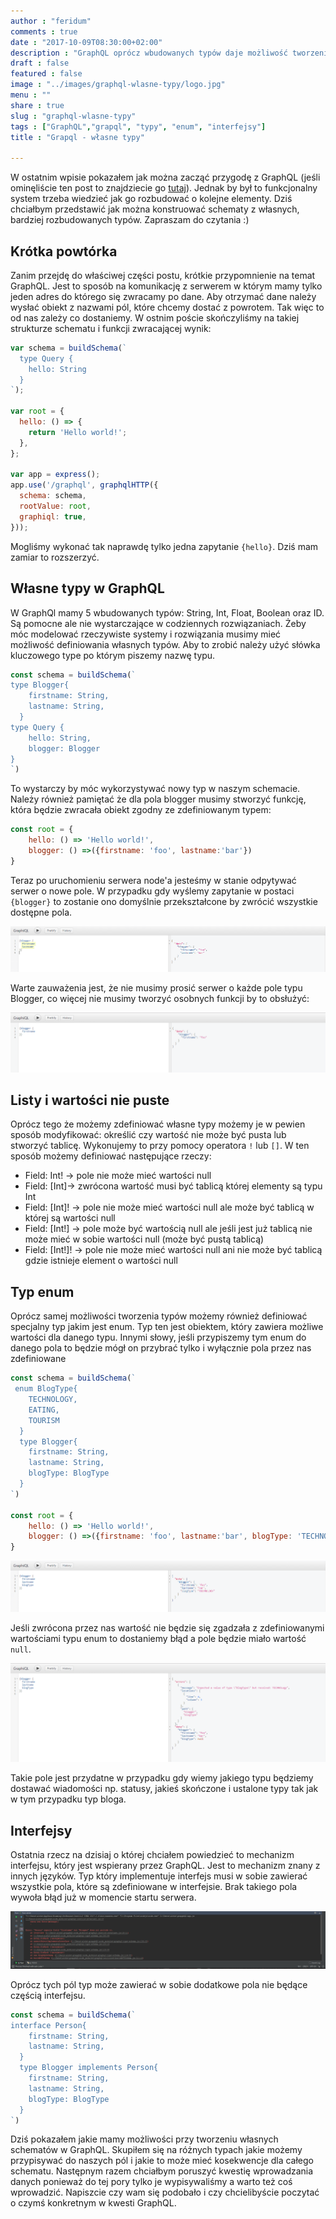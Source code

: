 ```yaml
---
author : "feridum"
comments : true
date : "2017-10-09T08:30:00+02:00"
description : "GraphQL oprócz wbudowanych typów daje możliwość tworzenia własnych. Jest to na tyle proste, że warto z tego korzystać"
draft : false
featured : false
image : "../images/graphql-wlasne-typy/logo.jpg"
menu : ""
share : true
slug : "graphql-wlasne-typy"
tags : ["GraphQL","grapql", "typy", "enum", "interfejsy"]
title : "Grapql - własne typy"

---
```

W ostatnim wpisie pokazałem jak można zacząć przygodę z GraphQL (jeśli ominęliście ten post to znajdziecie go [tutaj](https://fsgeek.pl/post/czym-jest-graphql/)). Jednak by był to funkcjonalny system trzeba wiedzieć jak go rozbudować o kolejne elementy. Dziś chciałbym przedstawić jak można konstruować schematy z własnych, bardziej rozbudowanych typów. Zapraszam do czytania :)
<!--more-->
## Krótka powtórka

Zanim przejdę do właściwej części postu, krótkie przypomnienie na temat GraphQL. Jest to sposób na komunikację z serwerem w którym mamy tylko jeden adres do którego się zwracamy po dane. Aby otrzymać dane należy wysłać obiekt z nazwami pól, które chcemy dostać z powrotem. Tak więc to od nas zależy co dostaniemy. W ostnim poście skończyliśmy na takiej strukturze schematu i funkcji zwracającej wynik:

```javascript
var schema = buildSchema(`
  type Query {
    hello: String
  }
`);

var root = {
  hello: () => {
    return 'Hello world!';
  },
};

var app = express();
app.use('/graphql', graphqlHTTP({
  schema: schema,
  rootValue: root,
  graphiql: true,
}));
```

Mogliśmy wykonać tak naprawdę tylko jedna zapytanie `{hello}`. Dziś mam zamiar to rozszerzyć.

## Własne typy w GraphQL

W GraphQl mamy 5 wbudowanych typów: String, Int, Float, Boolean oraz ID. Są pomocne ale nie wystarczające w codziennych rozwiązaniach. Żeby móc modelować rzeczywiste systemy i rozwiązania musimy mieć możliwość definiowania własnych typów. Aby to zrobić należy użyć słówka kluczowego type po którym piszemy nazwę typu. 

```javascript
const schema = buildSchema(`
type Blogger{
    firstname: String,
    lastname: String,
  }
type Query {
    hello: String, 
    blogger: Blogger
}
`)
```

To wystarczy by móc wykorzystywać nowy typ w naszym schemacie. Należy również pamiętać że dla pola blogger musimy stworzyć funkcję, która będzie zwracała obiekt zgodny ze zdefiniowanym typem: 

```javascript
const root = {
    hello: () => 'Hello world!',
    blogger: () =>({firstname: 'foo', lastname:'bar'})
}
```

Teraz po uruchomieniu serwera node'a jesteśmy w stanie odpytywać serwer o nowe pole. W przypadku gdy wyślemy zapytanie w postaci `{blogger}` to zostanie ono domyślnie przekształcone by zwrócić wszystkie dostępne pola.

![custom-type](../images/graphql-wlasne-typy/custom-type.png)

Warte zauważenia jest, że nie musimy prosić serwer o każde pole typu Blogger, co więcej nie musimy tworzyć osobnych funkcji by to obsłużyć:

![single-field](../images/graphql-wlasne-typy/single-field.png)

## Listy i wartości nie puste

Oprócz tego że możemy zdefiniować własne typy możemy je w pewien sposób modyfikować: określić czy wartość nie może być pusta lub stworzyć tablicę. Wykonujemy to przy pomocy operatora `!` lub `[]`. W ten sposób możemy definiować następujące rzeczy:

- Field: Int! -> pole nie może mieć wartości null
- Field: [Int]-> zwrócona wartość musi być tablicą której elementy są typu Int
- Field: [Int]! -> pole nie może mieć wartości null ale może być tablicą w której są wartości null
- Field: [Int!] -> pole może być wartością null ale jeśli jest już tablicą nie może mieć w sobie wartości null (może być pustą tablicą)
- Field: [Int!]! -> pole nie może mieć wartości null ani nie może być tablicą gdzie istnieje element  o wartości null
	
## Typ enum

Oprócz samej możliwości tworzenia typów możemy również definiować specjalny typ jakim jest enum. Typ ten jest obiektem, który zawiera  możliwe wartości dla danego typu. Innymi słowy, jeśli przypiszemy tym enum do danego pola to będzie mógł on przybrać tylko i wyłącznie pola przez nas zdefiniowane

```javascript
const schema = buildSchema(`
 enum BlogType{
    TECHNOLOGY,
    EATING,
    TOURISM
  }
  type Blogger{
    firstname: String,
    lastname: String,
    blogType: BlogType
  }
`)

const root = {
    hello: () => 'Hello world!',
    blogger: () =>({firstname: 'foo', lastname:'bar', blogType: 'TECHNOLOGY'}),
}
```

![enum](../images/graphql-wlasne-typy/enum.png)

Jeśli zwrócona przez nas wartość nie będzie się zgadzała z zdefiniowanymi wartościami typu enum to dostaniemy błąd a pole będzie miało wartość `null`.

![enum-error](../images/graphql-wlasne-typy/enum-erro.png)

Takie pole jest przydatne w przypadku gdy wiemy jakiego typu będziemy dostawać wiadomości np. statusy, jakieś skończone i ustalone typy tak jak w tym przypadku typ bloga.

## Interfejsy

Ostatnia rzecz na dzisiaj o której chciałem powiedzieć to mechanizm interfejsu, który jest wspierany przez GraphQL. Jest to mechanizm znany z innych języków. Typ który implementuje interfejs musi w sobie zawierać wszystkie pola, które są zdefiniowane w interfejsie. Brak takiego pola wywoła błąd już w momencie startu serwera. 

![interface-error](../images/graphql-wlasne-typy/interface-error.png)

Oprócz tych pól typ może zawierać w sobie dodatkowe pola nie będące częścią interfejsu.

```javascript
const schema = buildSchema(`
interface Person{
    firstname: String,
    lastname: String,
  }
  type Blogger implements Person{
    firstname: String,
    lastname: String,
    blogType: BlogType
  }
`)
```

Dziś pokazałem jakie mamy możliwości przy tworzeniu własnych schematów w GraphQL. Skupiłem się na różnych typach jakie możemy przypisywać do naszych pól i jakie to może mieć kosekwencje dla całego schematu. Następnym razem chciałbym poruszyć kwestię wprowadzania danych ponieważ do tej pory tylko je wypisywaliśmy a warto też coś wprowadzić. Napiszcie czy wam się podobało i czy chcielibyście poczytać o czymś konkretnym w kwesti GraphQL. 